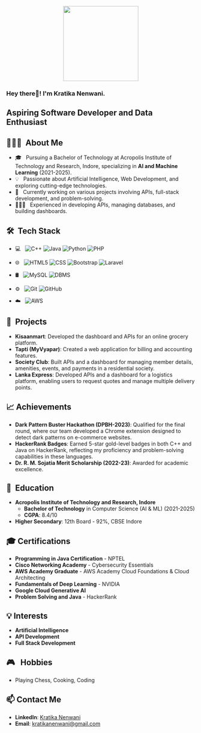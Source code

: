 <p align="center"> 
  <img src="https://cdn.vectorstock.com/i/2000v/75/63/girl-using-laptop-cute-cartoon-vector-51057563.webp" height="200"/> 
</p>




<h3> Hey there👋! I'm Kratika Nenwani.</h3>
<h2> Aspiring Software Developer and Data Enthusiast </h2>

## 👨🏻‍💻 &nbsp;About Me  
- 🎓 &nbsp; Pursuing a Bachelor of Technology at Acropolis Institute of Technology and Research, Indore, specializing in **AI and Machine Learning** (2021-2025).
- 💡 &nbsp; Passionate about Artificial Intelligence, Web Development, and exploring cutting-edge technologies.
- 🤖 &nbsp; Currently working on various projects involving APIs, full-stack development, and problem-solving.
- 👨🏻‍💻 &nbsp; Experienced in developing APIs, managing databases, and building dashboards.
  
## 🛠 &nbsp;Tech Stack 

- 💻 &nbsp; 
  ![C++](https://img.shields.io/badge/-C++-333333?style=flat&logo=C%2B%2B&logoColor=00599C) 
  ![Java](https://img.shields.io/badge/-Java-333333?style=flat&logo=Java&logoColor=007396) 
  ![Python](https://img.shields.io/badge/-Python-333333?style=flat&logo=python) 
  ![PHP](https://img.shields.io/badge/-PHP-333333?style=flat&logo=php)
  
- 🌐 &nbsp; 
  ![HTML5](https://img.shields.io/badge/-HTML5-333333?style=flat&logo=HTML5) 
  ![CSS](https://img.shields.io/badge/-CSS-333333?style=flat&logo=CSS3&logoColor=1572B6) 
  ![Bootstrap](https://img.shields.io/badge/-Bootstrap-333333?style=flat&logo=bootstrap&logoColor=1572B6)
  ![Laravel](https://img.shields.io/badge/-Laravel-333333?style=flat&logo=laravel)
  
- 🛢 &nbsp; 
  ![MySQL](https://img.shields.io/badge/-MySQL-333333?style=flat&logo=mysql) 
  ![DBMS](https://img.shields.io/badge/-DBMS-333333?style=flat&logo=database)
  
- ⚙️ &nbsp; 
  ![Git](https://img.shields.io/badge/-Git-333333?style=flat&logo=git) 
  ![GitHub](https://img.shields.io/badge/-GitHub-333333?style=flat&logo=github)

- ☁️ &nbsp; 
  ![AWS](https://img.shields.io/badge/-AWS-333333?style=flat&logo=aws)

## 🚀 &nbsp;Projects

- **Kisaanmart**: Developed the dashboard and APIs for an online grocery platform.
- **Tapti (MyVyapar)**: Created a web application for billing and accounting features.
- **Society Club**: Built APIs and a dashboard for managing member details, amenities, events, and payments in a residential society.
- **Lanka Express**: Developed APIs and a dashboard for a logistics platform, enabling users to request quotes and manage multiple delivery points.
  
## 📈 Achievements

- **Dark Pattern Buster Hackathon (DPBH-2023)**: Qualified for the final round, where our team developed a Chrome extension designed to detect dark patterns on e-commerce websites.
- **HackerRank Badges**: Earned 5-star gold-level badges in both C++ and Java on HackerRank, reflecting my proficiency and problem-solving capabilities in these languages.
- **Dr. R. M. Sojatia Merit Scholarship (2022-23)**: Awarded for academic excellence.

## 🌱 &nbsp;Education

- **Acropolis Institute of Technology and Research, Indore**  
  - **Bachelor of Technology** in Computer Science (AI & ML) (2021-2025)
  - **CGPA**: 8.4/10
- **Higher Secondary**: 12th Board - 92%, CBSE Indore

## 🎓 Certifications

- **Programming in Java Certification** - NPTEL
- **Cisco Networking Academy** - Cybersecurity Essentials
- **AWS Academy Graduate** - AWS Academy Cloud Foundations & Cloud Architecting
- **Fundamentals of Deep Learning** - NVIDIA
- **Google Cloud Generative AI**
- **Problem Solving and Java** - HackerRank

## 💡 Interests

- **Artificial Intelligence** 
- **API Development** 
- **Full Stack Development**

## 🎮 &nbsp; Hobbies

- Playing Chess, Cooking, Coding

## 📫 Contact Me

- **LinkedIn**: [Kratika Nenwani](https://www.linkedin.com/in/kratika-nenwani-017a67247/)
- **Email**: [kratikanenwani@gmail.com](mailto:kratikanenwani@gmail.com)
